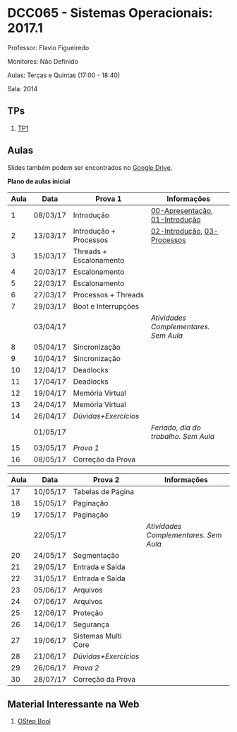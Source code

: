 # DCC065 - Sistemas Operacionais: 2017.1

Professor: Flavio Figueiredo

Monitores: Não Definido

Aulas: Terças e Quintas (17:00 - 18:40)

Sala: 2014

## TPs

  1. [TP1](./TP1)

## Aulas

Slides também podem ser encontrados no [Google Drive](https://drive.google.com/drive/folders/0B0ryAvcYobs0c1oxSU9LaWdFbWs).

**Plano de aulas inicial**

| Aula | Data     |  Prova 1                  | Informações                                            |
|------|----------|---------------------------|--------------------------------------------------------|
| 1    | 08/03/17 | Introdução                | [00-Apresentação], [01-Introdução]                     |
| 2    | 13/03/17 | Introdução + Processos    | [02-Introdução], [03-Processos]                        |
| 3    | 15/03/17 | Threads + Escalonamento   |                                                        |
| 4    | 20/03/17 | Escalonamento             |                                                        |
| 5    | 22/03/17 | Escalonamento             |                                                        |
| 6    | 27/03/17 | Processos + Threads       |                                                        |
| 7    | 29/03/17 | Boot e Interrupções       |                                                        |
|      | 03/04/17 |                           | *Atividades Complementares. Sem Aula*                  |
| 8    | 05/04/17 | Sincronização             |                                                        |
| 9    | 10/04/17 | Sincronização             |                                                        |
| 10   | 12/04/17 | Deadlocks                 |                                                        |
| 11   | 17/04/17 | Deadlocks                 |                                                        |
| 12   | 19/04/17 | Memória Virtual           |                                                        |
| 13   | 24/04/17 | Memória Virtual           |                                                        |
| 14   | 26/04/17 | *Dúvidas+Exercícios*      |                                                        |
|      | 01/05/17 |                           | *Feriado, dia do trabalho. Sem Aula*                   |
| 15   | 03/05/17 | *Prova 1*                 |                                                        |
| 16   | 08/05/17 | Correção da Prova         |                                                        |

| Aula | Data     |  Prova 2                  | Informações                                            |
|------|----------|---------------------------|--------------------------------------------------------|
| 17   | 10/05/17 | Tabelas de Página         |                                                        |
| 18   | 15/05/17 | Paginação                 |                                                        |
| 19   | 17/05/17 | Paginação                 |                                                        |
|      | 22/05/17 |                           | *Atividades Complementares. Sem Aula*                  |
| 20   | 24/05/17 | Segmentação               |                                                        |
| 21   | 29/05/17 | Entrada e Saída           |                                                        |
| 22   | 31/05/17 | Entrada e Saída           |                                                        |
| 23   | 05/06/17 | Arquivos                  |                                                        |
| 24   | 07/06/17 | Arquivos                  |                                                        |
| 25   | 12/06/17 | Proteção                  |                                                        |
| 26   | 14/06/17 | Segurança                 |                                                        |
| 27   | 19/06/17 | Sistemas Multi Core       |                                                        |
| 28   | 21/06/17 | *Dúvidas+Exercícios*      |                                                        |
| 29   | 26/06/17 | *Prova 2*                 |                                                        |
| 30   | 28/07/17 | Correção da Prova         |                                                        |


[00-Apresentação]: ./slides/00-Apresentacao.pdf
[01-Introdução]: ./slides/01-Introducao.pdf
[02-Introdução]: ./slides/02-Introducao.pdf
[03-Processos]: ./slides/03-Processos.pdf

## Material Interessante na Web

  1. [OStep Bool](http://pages.cs.wisc.edu/~remzi/OSTEP/)
